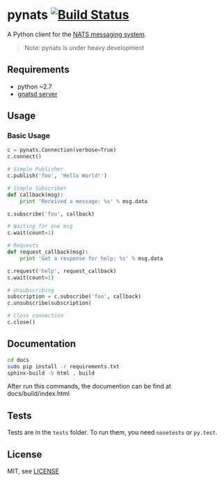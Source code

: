 pynats [![Build Status](https://travis-ci.org/mcuadros/pynats.png?branch=master)](https://travis-ci.org/mcuadros/pynats)
======

A Python client for the [NATS messaging system](https://nats.io).

> Note: pynats is under heavy development

Requirements
------------

* python ~2.7
* [gnatsd server](https://github.com/nats-io/gnatsd)


Usage
-----
### Basic Usage

```python
c = pynats.Connection(verbose=True)
c.connect()

# Simple Publisher
c.publish('foo', 'Hello World!')

# Simple Subscriber
def callback(msg):
    print 'Received a message: %s' % msg.data

c.subscribe('foo', callback)

# Waiting for one msg
c.wait(count=1)

# Requests
def request_callback(msg):
    print 'Got a response for help: %s' % msg.data

c.request('help', request_callback)
c.wait(count=1)

# Unsubscribing
subscription = c.subscribe('foo', callback)
c.unsubscribe(subscription)

# Close connection
c.close()
```

Documentation
-------------

```sh
cd docs
sudo pip install -r requirements.txt
sphinx-build -b html . build
```

After run this commands, the documention can be find at docs/build/index.html


Tests
-----

Tests are in the `tests` folder.
To run them, you need `nosetests` or `py.test`.


License
-------

MIT, see [LICENSE](LICENSE)

